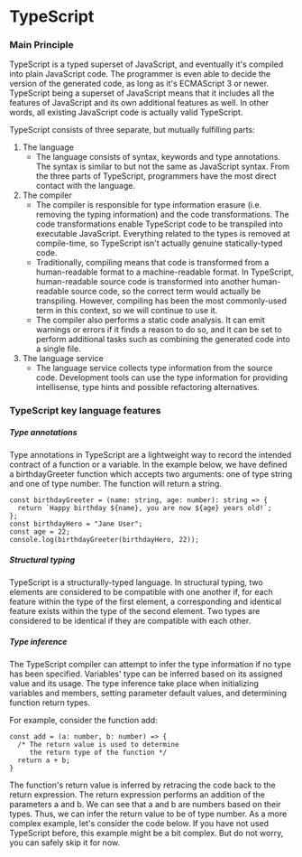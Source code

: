 # TypeScript

### Main Principle

TypeScript is a typed superset of JavaScript, and eventually it's compiled into plain JavaScript code. The programmer is even able to decide the version of the generated code, as long as it's ECMAScript 3 or newer. TypeScript being a superset of JavaScript means that it includes all the features of JavaScript and its own additional features as well. In other words, all existing JavaScript code is actually valid TypeScript.

TypeScript consists of three separate, but mutually fulfilling parts:
1. The language
    +   The language consists of syntax, keywords and type annotations. The syntax is similar to but not the same as JavaScript syntax. From the three parts of TypeScript, programmers have the most direct contact with the language.
2. The compiler
    + The compiler is responsible for type information erasure (i.e. removing the typing information) and the code transformations. The code transformations enable TypeScript code to be transpiled into executable JavaScript. Everything related to the types is removed at compile-time, so TypeScript isn't actually genuine statically-typed code.
    + Traditionally, compiling means that code is transformed from a human-readable format to a machine-readable format. In TypeScript, human-readable source code is transformed into another human-readable source code, so the correct term would actually be transpiling. However, compiling has been the most commonly-used term in this context, so we will continue to use it.
    + The compiler also performs a static code analysis. It can emit warnings or errors if it finds a reason to do so, and it can be set to perform additional tasks such as combining the generated code into a single file.
3. The language service
    + The language service collects type information from the source code. Development tools can use the type information for providing intellisense, type hints and possible refactoring alternatives.

### TypeScript key language features


##### Type annotations
Type annotations in TypeScript are a lightweight way to record the intended contract of a function or a variable. In the example below, we have defined a birthdayGreeter function which accepts two arguments: one of type string and one of type number. The function will return a string.
```
const birthdayGreeter = (name: string, age: number): string => {
  return `Happy birthday ${name}, you are now ${age} years old!`;
};
const birthdayHero = "Jane User";
const age = 22;
console.log(birthdayGreeter(birthdayHero, 22));
```
##### Structural typing
TypeScript is a structurally-typed language. In structural typing, two elements are considered to be compatible with one another if, for each feature within the type of the first element, a corresponding and identical feature exists within the type of the second element. Two types are considered to be identical if they are compatible with each other.

##### Type inference
The TypeScript compiler can attempt to infer the type information if no type has been specified. Variables' type can be inferred based on its assigned value and its usage. The type inference take place when initializing variables and members, setting parameter default values, and determining function return types.

For example, consider the function add:
```
const add = (a: number, b: number) => {
  /* The return value is used to determine
     the return type of the function */
  return a + b;
}
```
The function's return value is inferred by retracing the code back to the return expression. The return expression performs an addition of the parameters a and b. We can see that a and b are numbers based on their types. Thus, we can infer the return value to be of type number.
As a more complex example, let's consider the code below. If you have not used TypeScript before, this example might be a bit complex. But do not worry, you can safely skip it for now.

